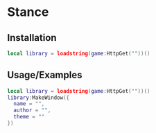 
# Stance

## Installation

```lua
local library = loadstring(game:HttpGet(""))()
```
    
## Usage/Examples

```lua
local library = loadstring(game:HttpGet(""))()
library:MakeWindow({
  name = "",
  author = "",
  theme = ""
})
```
